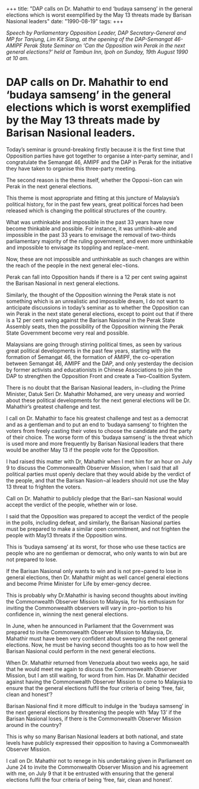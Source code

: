 +++ 
title: "DAP calls on Dr. Mahathir to end ‘budaya samseng’ in the general elections which is worst exemplified by the May 13 threats made by Barisan Nasional leaders"
date: "1990-08-19"
tags:
+++

_Speech by Parliamentary Opposition Leader, DAP Secretary-General and MP for Tanjung, Lim Kit Siang, at the opening of the DAP-Semangat 46-AMIPF Perak State Seminar on ‘Can the Opposition win Perak in the next general elections?’ held at Tambun Inn, Ipoh on Sunday, 19th August 1990 at 10 am._

# DAP calls on Dr. Mahathir to end ‘budaya samseng’ in the general elections which is worst exemplified by the May 13 threats made by Barisan Nasional leaders.

Today’s seminar is ground-breaking firstly because it is the first time that Opposition parties have got together to organise a inter-party seminar, and I congratulate the Semangat 46, AMIPF and the DAP in Perak for the initiative they have taken to organise this three-party meeting.</u>

The second reason is the theme itself, whether the Opposi¬tion can win Perak in the next general 
elections. 

This theme is most appropriate and fitting at this juncture of Malaysia’s political history, for in the 
past few years, great political forces had been released which is changing the political structures of 
the country.

What was unthinkable and impossible in the past 33 years have now become thinkable and possible. 
For instance, it was unthink¬able and impossible in the past 33 years to envisage the removal of two-thirds parliamentary majority of the ruling government, and even more unthinkable and impossible to envisage its toppling and replace¬ment.

Now, these are not impossible and unthinkable as such changes are within the reach of the people in the next general elec¬tions.

Perak can fall into Opposition hands if there is a 12 per cent swing against the Barisan Nasional in next general elections.

Similarly, the thought of the Opposition winning the Perak state is not something which is an 
unrealistic and impossible dream, I do not want to anticipate discussions in today’s seminar as to whether the Opposition can win Perak in the next state general elections, except to point out that if there is a 12 per cent swing against the Barisan Nasional in the Perak State Assembly seats, then the possibility of the Opposition winning the Perak State Government become very real and possible.

Malaysians are going through stirring political times, as seen by various great political developments in the past few years, starting with the formation of Semangat 46, the formation of AMIPF, the co-operation between Semangat 46, AMIPF and the DAP, and only yesterday the decision by former activists and educationists in Chinese Associations to join the DAP to strengthen the Opposition Front and create a Two-Coalition System.

There is no doubt that the Barisan Nasional leaders, in¬cluding the Prime Minister, Datuk Seri 
Dr. Mahathir Mohamed, are very uneasy and worried about these political developments for the next general elections will be Dr.  Mahathir’s greatest challenge and test.

I call on Dr. Mahathir to face his greatest challenge and test as a democrat and as a gentleman and to 
put an end to ‘budaya samseng’ to frighten the voters from freely casting their votes to choose the candidate and the party of their choice.
The worse form of this ‘budaya samseng’ is the threat which is used more and more frequently by 
Barisan Nasional leaders that there would be another May 13 if the people vote for the Opposition.

I had raised this matter with Dr, Mahathir when I met him for an hour on July 9 to discuss the Commonwealth Observer Mission, when I said that all political parties must openly declare that they would abide by the verdict of the people, and that the Barisan Nasion¬al leaders should not use the 
May 13 threat to frighten the voters.

Call on Dr. Mahathir to publicly pledge that the Bari¬san Nasional would accept the verdict of the 
people, whether win or lose.

I said that the Opposition was prepared to accept the verdict of the people in the polls, including 
defeat, and similarly, the Barisan Nasional parties must be prepared to make a similar open 
commitment, and not frighten the people with May13 threats if the Opposition wins.

This is ‘budaya samseng’ at its worst, for those who use these tactics are people who are no gentleman 
or democrat, who only wants to win but are not prepared to lose.

If the Barisan Nasional only wants to win and is not pre¬pared to lose in general elections, then 
Dr. Mahathir might as well cancel general elections and become Prime Minister for Life by emer-gency decree.

This is probably why Dr.Mahathir is having second thoughts about inviting the Commonwealth 
Observer Mission to Malaysia, for his enthusiasm for inviting the Commonwealth observers will vary 
in pro¬portion to his confidence in, winning the next general elections.

In June, when he announced in Parliament that the Government was prepared to invite Commonwealth Observer Mission to Malaysia, Dr. Mahathir must have been very confident about sweeping the next general elections. Now, he must be having second thoughts too as to how well the Barisan Nasional 
could perform in the next general  elections.

When Dr. Mahathir returned from Venezuela about two weeks ago, he said that he would meet me 
again to discuss the Commonwealth Observer Mission, but I am still waiting, for word from him. 
Has Dr. Mahathir decided against having the Commonwealth Observer Mission to come to Malaysia
to ensure that the general elections fulfil the four criteria of being ‘free, fair, clean and honest’?

Barisan Nasional find it more difficult to indulge in the ‘budaya samseng’ in the next  general 
elections by threatening the people with ‘May 13’ if the Barisan Nasional loses, if there is the Commonwealth Observer Mission around in the country?

This is why so many Barisan Nasional leaders at both national, and state levels have publicly expressed their opposition to having a Commonwealth Observer Mission.

I call on Dr. Mahathir not to renege in his undertaking given in Parliament on June 24 to invite the Commonwealth Observer Mission and his agreement with me, on July 9 that it be entrusted with 
ensuring that the general elections fulfil the four criteria of being ‘free, fair, clean and honest’.
 
